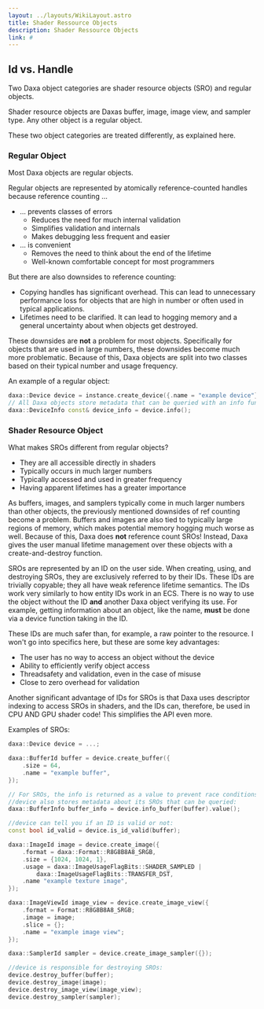 ```yaml
---
layout: ../layouts/WikiLayout.astro
title: Shader Ressource Objects
description: Shader Ressource Objects
link: #
---
```


## Id vs. Handle

Two Daxa object categories are shader resource objects (SRO) and regular objects.

Shader resource objects are Daxas buffer, image, image view, and sampler type. Any other object is a regular object.

These two object categories are treated differently, as explained here.

### Regular Object

Most Daxa objects are regular objects.

Regular objects are represented by atomically reference-counted handles because reference counting ...

- ... prevents classes of errors
  - Reduces the need for much internal validation
  - Simplifies validation and internals
  - Makes debugging less frequent and easier
- ... is convenient
  - Removes the need to think about the end of the lifetime
  - Well-known comfortable concept for most programmers

But there are also downsides to reference counting:

- Copying handles has significant overhead. This can lead to unnecessary performance loss for objects that are high in number or often used in typical applications.
- Lifetimes need to be clarified. It can lead to hogging memory and a general uncertainty about when objects get destroyed.

These downsides are **not** a problem for most objects. Specifically for objects that are used in large numbers, these downsides become much more problematic. Because of this, Daxa objects are split into two classes based on their typical number and usage frequency.

An example of a regular object:

```cpp
daxa::Device device = instance.create_device({.name = "example device"});
// All Daxa objects store metadata that can be queried with an info function:
daxa::DeviceInfo const& device_info = device.info();
```

### Shader Resource Object

What makes SROs different from regular objects?

- They are all accessible directly in shaders
- Typically occurs in much larger numbers
- Typically accessed and used in greater frequency
- Having apparent lifetimes has a greater importance

As buffers, images, and samplers typically come in much larger numbers than other objects, the previously mentioned downsides of ref counting become a problem. Buffers and images are also tied to typically large regions of memory, which makes potential memory hogging much worse as well. Because of this, Daxa does **not** reference count SROs! Instead, Daxa gives the user manual lifetime management over these objects with a create-and-destroy function.

SROs are represented by an ID on the user side. When creating, using, and destroying SROs, they are exclusively referred to by their IDs. These IDs are trivially copyable; they all have weak reference lifetime semantics. The IDs work very similarly to how entity IDs work in an ECS. There is no way to use the object without the ID **and** another Daxa object verifying its use. For example, getting information about an object, like the name, **must** be done via a device function taking in the ID.

These IDs are much safer than, for example, a raw pointer to the resource. I won't go into specifics here, but these are some key advantages:

- The user has no way to access an object without the device
- Ability to efficiently verify object access
- Threadsafety and validation, even in the case of misuse
- Close to zero overhead for validation

Another significant advantage of IDs for SROs is that Daxa uses descriptor indexing to access SROs in shaders, and the IDs can, therefore, be used in CPU AND GPU shader code! This simplifies the API even more.

Examples of SROs:

```cpp
daxa::Device device = ...;

daxa::BufferId buffer = device.create_buffer({
    .size = 64,
    .name = "example buffer",
});

// For SROs, the info is returned as a value to prevent race conditions.
//device also stores metadata about its SROs that can be queried:
daxa::BufferInfo buffer_info = device.info_buffer(buffer).value();

//device can tell you if an ID is valid or not:
const bool id_valid = device.is_id_valid(buffer);

daxa::ImageId image = device.create_image({
    .format = daxa::Format::R8G8B8A8_SRGB,
    .size = {1024, 1024, 1},
    .usage = daxa::ImageUsageFlagBits::SHADER_SAMPLED |
        daxa::ImageUsageFlagBits::TRANSFER_DST,
    .name "example texture image",
});

daxa::ImageViewId image_view = device.create_image_view({
    .format = Format::R8G8B8A8_SRGB;
    .image = image;
    .slice = {};
    .name = "example image view";
});

daxa::SamplerId sampler = device.create_image_sampler({});

//device is responsible for destroying SROs:
device.destroy_buffer(buffer);
device.destroy_image(image);
device.destroy_image_view(image_view);
device.destroy_sampler(sampler);
```

